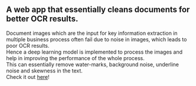 ## A web app that essentially cleans documents for better OCR results.


Document images which are the input for key information extraction in multiple
business process often fail due to noise in images, which leads to poor OCR results.<br/>
Hence a deep learning model is implemented to process the images
and help in improving the performance of the whole process.<br/>
This can essentially remove water-marks, background noise, underline noise and skewness in the text.<br/>
Check it out <a href="http://cleandoc.herokuapp.com/">here</a>!